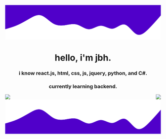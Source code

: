 <img src="wave2.svg">

<h1 align="center">hello, i'm jbh.</h1>
<p>
<h3 align="center">i know react.js, html, css, js, jquery, python, and C#. </h3>
<h3 align="center">currently learning backend.</h3>
</p>

<img align="left" src="https://github-readme-stats.vercel.app/api?username=1jbh&show_icons=true&text_color=ffffff&bg_color=5000ca&title_color=ffffff&icon_color=ffffff" />

<img align="right" src="https://github-readme-stats.vercel.app/api/top-langs/?username=1jbh&show_icons=true&text_color=ffffff&bg_color=5000ca&title_color=ffffff&icon_color=ffffff" />


<img src="wave.svg">
